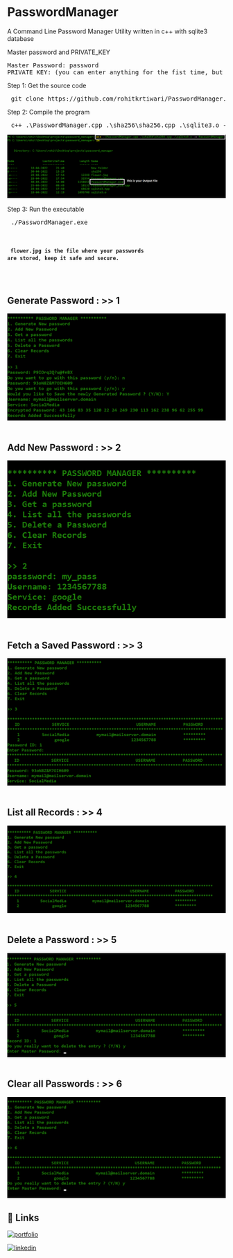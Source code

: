 # PasswordManager
A Command Line Password Manager Utility written in c++ with sqlite3 database

Master password and PRIVATE_KEY
<pre>
Master Password: password
PRIVATE_KEY: (you can enter anything for the fist time, but have to remember that, coz you have to use  the same key everytime, otherwise your password will not be decrypted.
</pre>

Step 1: Get the source code
<pre>
 git clone https://github.com/rohitkrtiwari/PasswordManager.git
</pre>

Step 2: Compile the program
<pre>
 c++ .\PasswordManager.cpp .\sha256\sha256.cpp .\sqlite3.o -o PasswordManager.exe  
</pre>

<img src="images/compile.png">

Step 3: Run the executable
<pre>
 ./PasswordManager.exe
</pre>



<br><br>
<code>
**flower.jpg is the file where your passwords are stored, keep it safe and secure.**
</code>


<br><br>

## Generate Password : >> 1
<img src="images/Generate%20and%20Add.png">
<br><br>

## Add New Password : >> 2
<img src="images/add_new.png">
<br><br>

## Fetch a Saved Password : >> 3
<img src="images/get_password.png">
<br><br>

## List all Records : >> 4
<img src="images/List%20all%20Passwords.png">
<br><br>

## Delete a Password : >> 5
<img src="images/Delete_password.png">
<br><br>

## Clear all Passwords : >> 6
<img src="images/clear_all.png">


## 🔗 Links
[![portfolio](https://img.shields.io/badge/my_portfolio-000?style=for-the-badge&logo=ko-fi&logoColor=white)](https://rohitkrtiwari.github.io/Portfolio)

[![linkedin](https://img.shields.io/badge/linkedin-0A66C2?style=for-the-badge&logo=linkedin&logoColor=white)](https://www.linkedin.com/in/rohitkrtiwari/)
